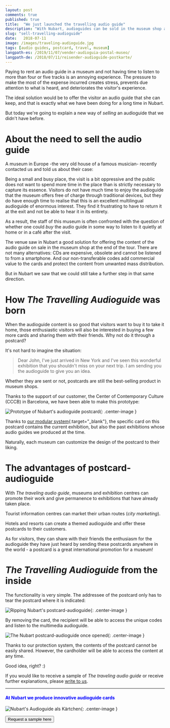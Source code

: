 ```yaml
---
layout: post
comments: true
published: true
title:  "We just launched the travelling audio guide"
description: "With Nubart, audioguides can be sold in the museum shop as a postcard."
slug: "sell-travelling-audioguide"
date:   2018-07-11
image: /images/traveling-audioguide.jpg
tags: [audio guides, postcard, travel, museum]
langpath-es: /2019/11/07/vender-audioguia-postal-museo/
langpath-de: /2018/07/11/reisender-audioguide-postkarte/
---
```



Paying to rent an audio guide in a museum and not having time to listen to more than four or five tracks is an annoying experience. The pressure to make the most of the expense incurred creates stress, prevents due attention to what is heard, and deteriorates the visitor's experience. 

The ideal solution would be to offer the visitor an audio guide that she can keep, and that is exactly what we have been doing for a long time in Nubart. 

But today we're going to explain a new way of *selling* an audioguide that we didn't have before. 

<!--more-->
# About the need to sell the audio guide

A museum in Europe -the very old house of a famous musician- recently contacted us and told us about their case: 

Being a small and busy place, the visit is a bit oppressive and the public does not want to spend more time in the place than is strictly necessary to capture its essence. Visitors do not have much time to enjoy the audioguide that the museum offers free of charge through traditional devices, but they do have enough time to realise that this is an excellent multilingual audioguide of enormous interest. They find it frustrating to have to return it at the exit and not be able to hear it in its entirety. 

As a result, the staff of this museum is often confronted with the question of whether one could *buy* the audio guide in some way to listen to it quietly at home or in a café after the visit. 

The venue saw in Nubart a good solution for offering the content of the audio guide on sale in the museum shop at the end of the tour. There are not many alternatives: CDs are expensive, obsolete and cannot be listened to from a smartphone. And our non-transferable codes add commercial value to the cards and protect the content from unwanted mass distribution. 

But in Nubart we saw that we could still take a further step in that same direction. 

# How *The Travelling Audioguide* was born

When the audioguide content is so good that visitors want to buy it to take it home, those enthusiastic visitors will also be interested in buying a few more cards and sharing them with their friends. Why not do it through a postcard?

It's not hard to imagine the situation:

> Dear John, I've just arrived in New York and I've seen this wonderful exhibition that you shouldn't miss on your next trip. I am sending you the audioguide to give you an idea. 

Whether they are sent or not, postcards are still the best-selling product in museum shops. 

Thanks to the support of our customer, the Center of Contemporary Culture (CCCB) in Barcelona, we have been able to make this prototype:

![Prototype of Nubart's audioguide postcard]({{site.baseurl}}/images/nubart-postcard-audioguide.jpg){: .center-image }
 
 Thanks to [our modular system](https://www.nubart.eu/multimedia-audioguide.html){:target="_blank"}, the specific card on this postcard contains the current exhibition, but also the past exhibitions whose audio guides we produced at the time. 
 
Naturally, each museum can customize the design of the postcard to their liking. 

# The advantages of postcard-audioguide

With *The traveling audio guide*, museums and exhibition centres can promote their work and give permanence to exhibitions that have already taken place. 

Tourist information centres can market their urban routes (*city marketing*). 

Hotels and resorts can create a themed audioguide and offer these postcards to their customers. 

As for visitors, they can share with their friends the enthusiasm for the audioguide they have just heard by sending these postcards anywhere in the world - a postcard is a great international promotion for a museum! 

# *The Travelling Audioguide* from the inside

The functionality is very simple. The addressee of the postcard only has to tear the postcard where it is indicated:

![Ripping Nubart's postcard-audioguide]({{site.baseurl}}/images/nubart-postcard-audioguide-inside1.jpg){: .center-image }

By removing the card, the recipient will be able to access the unique codes and listen to the multimedia audioguide.  

![The Nubart postcard-audioguide once opened]({{site.baseurl}}/images/nubart-postcard-audioguide-inside2.jpg){: .center-image }

Thanks to our protection system, the contents of the postcard cannot be easily shared. However, the cardholder will be able to access the content at any time. 

Good idea, right? :)

If you would like to receive a sample of *The traveling audio guide* or receive further explanations, please <a href="mailto:info@nubart.eu">write to us</a>.


***

#### <font color="blue">At Nubart we produce innovative audioguide cards</font>


![Nubart's Audioguide als Kärtchen]({{site.baseurl}}/images/proceso-nubart.png){: .center-image }
<form action="../../../../../">
    <input type="submit" value="Request a sample here" />
</form>